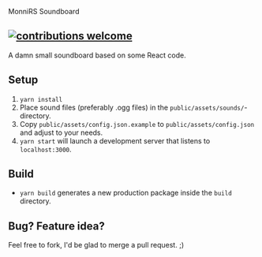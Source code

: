 MonniRS Soundboard
## [![contributions welcome](https://img.shields.io/badge/contributions-welcome-brightgreen.svg?style=flat)](https://github.com/Eppu/monnirs-soundboard/pulls)

A damn small soundboard based on some React code.


Setup
-----

1. `yarn install`
2. Place sound files (preferably .ogg files) in the `public/assets/sounds/`-directory.
3. Copy `public/assets/config.json.example` to `public/assets/config.json` and adjust to your needs.
4. `yarn start` will launch a development server that listens to `localhost:3000`.

Build
-----

* `yarn build` generates a new production package inside the `build` directory.

Bug? Feature idea?
------------------

Feel free to fork, I'd be glad to merge a pull request. ;)
